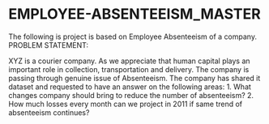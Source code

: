 # EMPLOYEE-ABSENTEEISM_MASTER
The following is project is based on Employee Absenteeism of a company.
PROBLEM STATEMENT:

  XYZ is a courier company. As we appreciate that human capital plays an important role
  in collection, transportation and delivery. The company is passing through genuine
  issue of Absenteeism. The company has shared it dataset and requested to have an
  answer on the following areas:
    1. What changes company should bring to reduce the number of absenteeism?
    2. How much losses every month can we project in 2011 if same trend of
    absenteeism continues?
